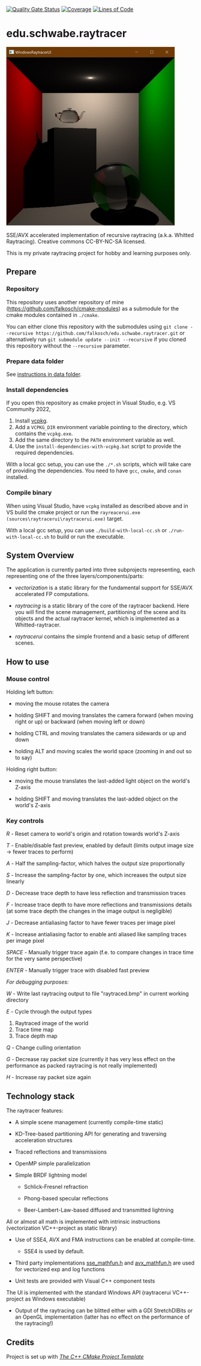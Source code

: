 [![Quality Gate Status](https://sonarcloud.io/api/project_badges/measure?project=edu.schwabe.raytracer&metric=alert_status)](https://sonarcloud.io/dashboard?id=edu.schwabe.raytracer)
[![Coverage](https://sonarcloud.io/api/project_badges/measure?project=edu.schwabe.raytracer&metric=coverage)](https://sonarcloud.io/dashboard?id=edu.schwabe.raytracer)
[![Lines of Code](https://sonarcloud.io/api/project_badges/measure?project=edu.schwabe.raytracer&metric=ncloc)](https://sonarcloud.io/dashboard?id=edu.schwabe.raytracer)

# edu.schwabe.raytracer

![alt text](./docs/project-logo.jpg "Project Logo")

SSE/AVX accelerated implementation of recursive raytracing (a.k.a. Whitted Raytracing). Creative commons CC-BY-NC-SA licensed.

This is my private raytracing project for hobby and learning purposes only.


## Prepare

### Repository

This repository uses another repository of mine (https://github.com/falkosch/cmake-modules) as a submodule for the cmake modules contained in `./cmake`.

You can either clone this repository with the submodules using `git clone --recursive https://github.com/falkosch/edu.schwabe.raytracer.git` or alternatively run `git submodule update --init --recursive` if you cloned this repository without the `--recursive` parameter.

### Prepare data folder

See [instructions in data folder](./data/README.md).

### Install dependencies

If you open this repository as cmake project in Visual Studio, e.g. VS Community 2022,
1. Install [vcpkg](https://vcpkg.io/en/getting-started).
2. Add a `VCPKG_DIR` environment variable pointing to the directory, which contains the `vcpkg.exe`.
3. Add the same directory to the `PATH` environment variable as well.
4. Use the `install-dependencies-with-vcpkg.bat` script to provide the required dependencies.

With a local gcc setup, you can use the `./*.sh` scripts, which will take care of providing the dependencies. You need to have `gcc`, `cmake`, and `conan` installed.

### Compile binary

When using Visual Studio, have `vcpkg` installed as described above and in VS build the cmake project or run the `rayreacerui.exe (sources\raytracerui\raytracerui.exe)` target.

With a local gcc setup, you can use `./build-with-local-cc.sh` or `./run-with-local-cc.sh` to build or run the executable.


## System Overview

The application is currently parted into three subprojects representing, each representing one of the three layers/components/parts:

* _vectorization_ is a static library for the fundamental support for SSE/AVX accelerated FP computations.

* _raytracing_ is a static library of the core of the raytracer backend. Here you will find the scene management, partitioning of the scene and its objects and the actual raytracer kernel, which is implemented as a Whitted-raytracer.

* _raytracerui_ contains the simple frontend and a basic setup of different scenes.


## How to use

### Mouse control

Holding left button:

* moving the mouse rotates the camera

* holding SHIFT and moving translates the camera forward (when moving right or up) or backward (when moving left or down)

* holding CTRL and moving translates the camera sidewards or up and down

* holding ALT and moving scales the world space (zooming in and out so to say)

Holding right button:

* moving the mouse translates the last-added light object on the world's Z-axis

* holding SHIFT and moving translates the last-added object on the world's Z-axis

### Key controls

*R* - Reset camera to world's origin and rotation towards world's Z-axis

*T* - Enable/disable fast preview, enabled by default (limits output image size -> fewer traces to perform)

*A* - Half the sampling-factor, which halves the output size proportionally

*S* - Increase the sampling-factor by one, which increases the output size linearly

*D* - Decrease trace depth to have less reflection and transmission traces

*F* - Increase trace depth to have more reflections and transmissions details (at some trace depth the changes in the image output is negligible)

*J* - Decrease antialiasing factor to have fewer traces per image pixel

*K* - Increase antialiasing factor to enable anti aliased like sampling traces per image pixel

*SPACE* - Manually trigger trace again (f.e. to compare changes in trace time for the very same perspective)

*ENTER* - Manually trigger trace with disabled fast preview

_For debugging purposes:_

*W* - Write last raytracing output to file "raytraced.bmp" in current working directory

*E* - Cycle through the output types
1. Raytraced image of the world
2. Trace time map
3. Trace depth map

*Q* - Change culling orientation

*G* - Decrease ray packet size (currently it has very less effect on the performance as packed raytracing is not really implemented)

*H* - Increase ray packet size again

## Technology stack

The raytracer features:

* A simple scene management (currently compile-time static)

* KD-Tree-based partitioning API for generating and traversing acceleration structures

* Traced reflections and transmissions

* OpenMP simple parallelization

* Simple BRDF lightning model

    * Schlick-Fresnel refraction

    * Phong-based specular reflections

    * Beer-Lambert-Law-based diffused and transmitted lightning

All or almost all math is implemented with intrinsic instructions (vectorization VC++-project as static library)

* Use of SSE4, AVX and FMA instructions can be enabled at compile-time.

  * SSE4 is used by default.

* Third party implementations [sse_mathfun.h](http://gruntthepeon.free.fr/ssemath/) and [avx_mathfun.h](http://software-lisc.fbk.eu/avx_mathfun/) are used for vectorized exp and log functions

* Unit tests are provided with Visual C++ component tests

The UI is implemented with the standard Windows API (raytracerui VC++-project as Windows executable)

* Output of the raytracing can be blitted either with a GDI StretchDIBits or an OpenGL implementation (latter has no effect on the performance of the raytracing!)


## Credits

Project is set up with *[The C++ CMake Project Template](https://github.com/cginternals/cmake-init)*
